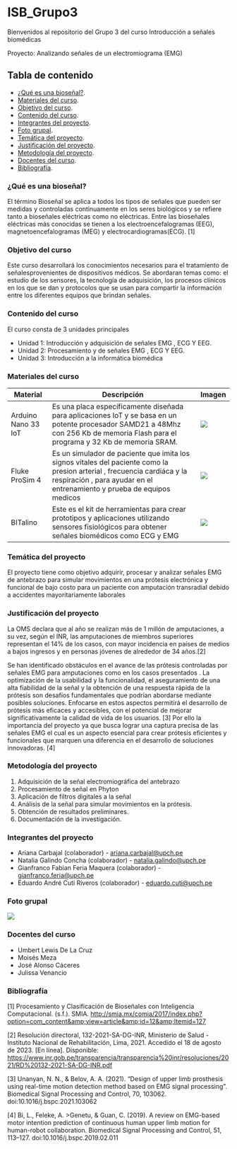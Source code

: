 # ISB_Grupo3
Bienvenidos al repositorio  del Grupo 3 del curso Introducción a señales biomédicas

Proyecto: Analizando señales de un electromiograma (EMG)


## Tabla de contenido

- [¿Qué es una bioseñal?](#Qué_es_una_bioseñal).
- [Materiales del curso](#Materiales).
- [Objetivo del curso](#Objetivo_del_curso).
- [Contenido del curso](#Contenido_del_curso).
- [Integrantes del proyecto](#Integrantes_del_proyecto).
- [Foto grupal](#Foto_grupal).
- [Temática del proyecto](#Temática_del_proyecto).
- [Justificación del proyecto](#Justificación_del_proyecto).
- [Metodología del proyecto](#Metodología).
- [Docentes del curso](#Docentes_del_curso).
- [Bibliografía](#Bibliografía).

### ¿Qué es una bioseñal?

El término Bioseñal se aplica a todos los tipos de señales que pueden ser medidas y controladas continuamente en los seres biológicos y se refiere tanto a bioseñales eléctricas como no eléctricas. Entre las  bioseñales eléctricas más conocidas se tienen a los electroencefalogramas (EEG), magnetoencefalogramas (MEG) y electrocardiogramas(ECG). [1]

### Objetivo del curso

Este curso desarrollará los conocimientos necesarios para el tratamiento de señalesprovenientes de dispositivos médicos. Se abordaran temas como: el estudio de los sensores, la tecnología de adquisición, los procesos clínicos en los que se dan y protocolos que se usan para compartir la información entre los diferentes equipos que brindan señales.

### Contenido del curso
El curso consta de 3 unidades principales
 - Unidad 1: Introducción y adquisición de señales EMG , ECG Y EEG.
 - Unidad 2: Procesamiento y de señales EMG , ECG Y EEG.
 - Unidad 3: Introducción a la informática biomédica

### Materiales del curso
| Material  | Descripción | Imagen |
| ------------- | ------------- |------------- |
| Arduino Nano 33 IoT  | Es una placa específicamente diseñada para aplicaciones IoT y se basa en un potente procesador SAMD21 a 48Mhz con 256 Kb de memoria Flash para el programa y 32 Kb de memoria SRAM.  |<image src ="Imagen/arduino-nano-33-iot.webp">  |
| Fluke ProSim 4  | Es un simulador de paciente que imita los signos vitales del paciente como la presion arterial , frecuencia cardiáca y la respiración , para ayudar en el entrenamiento y prueba de equipos medicos   |<image src ="Imagen/prosim4f.png"> |
| BITalino  |  Este es el kit de herramientas para  crear prototipos y aplicaciones utilizando sensores fisiológicos para obtener señales biomédicos como ECG y EMG   |<image src ="Imagen/descarga.jfif"> |

### Temática del proyecto

El proyecto tiene como objetivo adquirir, procesar y analizar  señales EMG de antebrazo para simular movimientos en una  prótesis  electrónica y funcional de bajo costo para un paciente con amputación transradial debido a accidentes mayoritariamente laborales

### Justificación del proyecto

La OMS declara  que al año se realizan más de 1 millón de amputaciones, a su vez, según el INR, las amputaciones de miembros superiores representan el 14% de los casos, con mayor incidencia en países de medios a bajos ingresos y en personas jóvenes de alrededor  de 34 años.[2]

Se han identificado obstáculos en el avance de las prótesis controladas por señales EMG para amputaciones como en los casos presentados . La optimización de la usabilidad y la funcionalidad, el aseguramiento de una alta fiabilidad de la señal  y la obtención de una respuesta rápida de la prótesis son desafíos fundamentales que podrían abordarse mediante posibles soluciones. Enfocarse en estos aspectos permitirá el desarrollo de prótesis más eficaces y accesibles, con el potencial de mejorar significativamente la calidad de vida de los usuarios. [3]
Por ello  la importancia del proyecto ya que busca lograr una captura precisa de las señales EMG el cual es un aspecto esencial para crear prótesis eficientes y funcionales que marquen una diferencia en el desarrollo de soluciones innovadoras. [4]



### Metodología del proyecto
1. Adquisición de la señal electromiográfica del antebrazo
2. Procesamiento de señal en Phyton
3. Aplicación de filtros digitales a la señal
4. Análisis de la señal para simular movimientos en la prótesis. 
5.  Obtención de resultados preliminares.
6.  Documentación de la investigación.


### Integrantes del proyecto

- Ariana Carbajal (colaborador) - ariana.carbajal@upch.pe 
- Natalia Galindo Concha (colaborador) - natalia.galindo@upch.pe 
- Gianfranco Fabian Feria Maquera (colaborador) - gianfranco.feria@upch.pe 
- Eduardo André Cuti Riveros (colaborador) -  eduardo.cuti@upch.pe 

### Foto grupal

<image src ="Imagen/fotogrupal.jpeg"> 

### Docentes del curso
- Umbert Lewis De La Cruz
- Moisés Meza
- José Alonso Cáceres
- Julissa Venancio

### Bibliografía
[1] Procesamiento y Clasificación de Bioseñales con Inteligencia Computacional. (s.f.). SMIA. http://smia.mx/comia/2017/index.php?option=com_content&amp;view=article&amp;id=12&amp;Itemid=127

[2] Resolución directoral, 132-2021-SA-DG-INR, Ministerio de Salud - Instituto Nacional de Rehabilitación, Lima, 2021. Accedido el 18 de agosto de 2023. [En línea]. Disponible: https://www.inr.gob.pe/transparencia/transparencia%20inr/resoluciones/2021/RD%20132-2021-SA-DG-INR.pdf
 
[3] Unanyan, N. N., & Belov, A. A. (2021). “Design of upper limb prosthesis using real-time motion detection method based on EMG signal processing”. Biomedical Signal Processing and Control, 70, 103062. doi:10.1016/j.bspc.2021.103062 

[4] Bi, L., Feleke, A. >Genetu, & Guan, C. (2019). A review on EMG-based motor intention prediction of continuous human upper limb motion for human-robot collaboration. Biomedical Signal Processing and Control, 51, 113–127. doi:10.1016/j.bspc.2019.02.011 
